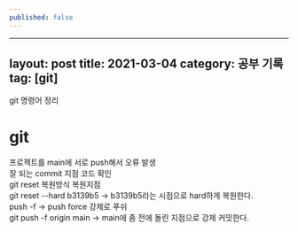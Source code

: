 ```yaml
---
published: false
---
```

---
layout: post
title: 2021-03-04
category: 공부 기록
tag: [git]
---

git 명령어 정리<br>

# git

프로젝트를 main에 서로 push해서 오류 발생<br>
잘 되는 commit 지점 코드 확인<br>
git reset 복원방식 복원지점<br>
git reset --hard b3139b5 -> b3139b5라는 시점으로 hard하게 복원한다.<br>
push -f -> push force 강제로 푸쉬<br>
git push -f origin main -> main에 좀 전에 돌린 지점으로 강제 커밋한다.<br>